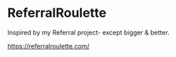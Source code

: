 # ReferralRoulette
Inspired by my Referral project- except bigger &amp; better.

https://referralroulette.com/
